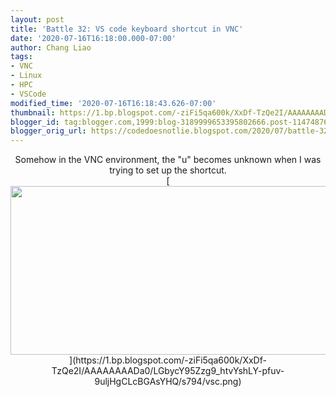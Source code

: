 ```yaml
---
layout: post
title: 'Battle 32: VS code keyboard shortcut in VNC'
date: '2020-07-16T16:18:00.000-07:00'
author: Chang Liao
tags:
- VNC
- Linux
- HPC
- VSCode
modified_time: '2020-07-16T16:18:43.626-07:00'
thumbnail: https://1.bp.blogspot.com/-ziFi5qa600k/XxDf-TzQe2I/AAAAAAAADa0/LGbycY95Zzg9_htvYshLY-pfuv-9uljHgCLcBGAsYHQ/s72-w640-c-h270/vsc.png
blogger_id: tag:blogger.com,1999:blog-3189999653395802666.post-1147487657934505029
blogger_orig_url: https://codedoesnotlie.blogspot.com/2020/07/battle-32-vs-code-keyboard-shortcut-in.html
---
```



<div class="separator" style="clear: both; text-align: center;">Somehow in the 
VNC environment, the "u" becomes unknown when I was trying to set up the 
shortcut.<div class="separator" style="clear: both; text-align: center;">[<img 
border="0" data-original-height="334" data-original-width="794" height="270" 
src="https://1.bp.blogspot.com/-ziFi5qa600k/XxDf-TzQe2I/AAAAAAAADa0/LGbycY95Zzg9_htvYshLY-pfuv-9uljHgCLcBGAsYHQ/w640-h270/vsc.png" 
width="640" 
/>](https://1.bp.blogspot.com/-ziFi5qa600k/XxDf-TzQe2I/AAAAAAAADa0/LGbycY95Zzg9_htvYshLY-pfuv-9uljHgCLcBGAsYHQ/s794/vsc.png) 